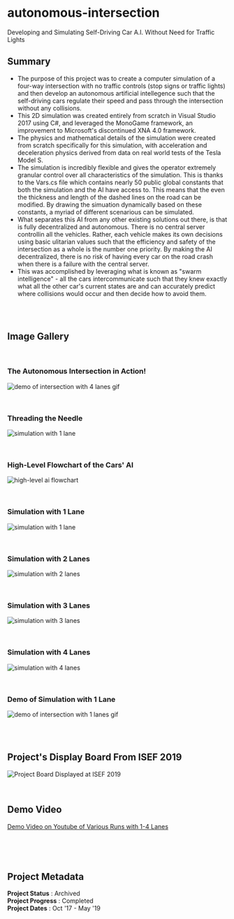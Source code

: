 # autonomous-intersection  
Developing and Simulating Self-Driving Car A.I. Without Need for Traffic Lights 

## Summary
- The purpose of this project was to create a computer simulation of a four-way intersection with no traffic controls (stop signs or traffic lights) and then develop an autonomous artificial intellegence such that the self-driving cars regulate their speed and pass through the intersection without any collisions.
- This 2D simulation was created entirely from scratch in Visual Studio 2017 using C#, and leveraged the MonoGame framework, an improvement to Microsoft's discontinued XNA 4.0 framework.
- The physics and mathematical details of the simulation were created from scratch specifically for this simulation, with acceleration and deceleration physics derived from data on real world tests of the Tesla Model S.
- The simulation is incredibly flexible and gives the operator extremely granular control over all characteristics of the simulation. This is thanks to the Vars.cs file which contains nearly 50 public global constants that both the simulation and the AI have access to. This means that the even the thickness and length of the dashed lines on the road can be modified. By drawing the simuation dynamically based on these constants, a myriad of different scenarious can be simulated.
- What separates this AI from any other existing solutions out there, is that is fully decentralized and autonomous. There is no central server controllin all the vehicles. Rather, each vehicle makes its own decisions using basic ulitarian values such that the efficiency and safety of the intersection as a whole is the number one priority. By making the AI decentralized, there is no risk of having every car on the road crash when there is a failure with the central server. 
- This was accomplished by leveraging what is known as "swarm intelligence" - all the cars intercommunicate such that they knew exactly what all the other car's current states are and can accurately predict where collisions would occur and then decide how to avoid them.   

<br></br>

## Image Gallery

<br>


### The Autonomous Intersection in Action!  
![demo of intersection with 4 lanes gif](https://github.com/a-dubs/autonomous-intersection/blob/main/image_gallery/4_lane_demo.gif)

<br>

### Threading the Needle 
![simulation with 1 lane](https://github.com/a-dubs/autonomous-intersection/blob/main/image_gallery/4_lane_1.jpg)

<br>

### High-Level Flowchart of the Cars' AI 
![high-level ai flowchart](https://github.com/a-dubs/autonomous-intersection/blob/main/image_gallery/flowchart.jpg)

<br>

### Simulation with 1 Lane  
![simulation with 1 lane](https://github.com/a-dubs/autonomous-intersection/blob/main/image_gallery/1_lane_1.jpg)

<br>

### Simulation with 2 Lanes  
![simulation with 2 lanes](https://github.com/a-dubs/autonomous-intersection/blob/main/image_gallery/2_lane_1.jpg)

<br>

### Simulation with 3 Lanes  
![simulation with 3 lanes](https://github.com/a-dubs/autonomous-intersection/blob/main/image_gallery/3_lane_1.jpg)

<br>

### Simulation with 4 Lanes
![simulation with 4 lanes](https://github.com/a-dubs/autonomous-intersection/blob/main/image_gallery/4_lane_2.jpg)

<br>

### Demo of Simulation with 1 Lane 
![demo of intersection with 1 lanes gif](https://github.com/a-dubs/autonomous-intersection/blob/main/image_gallery/1_lane_demo.gif)

<br>

<br>

## Project's Display Board From ISEF 2019
![Project Board Displayed at ISEF 2019](https://github.com/a-dubs/autonomous-intersection/blob/main/Display%20Board%20for%20ISEF%202019.png)

<br>

## Demo Video
[Demo Video on Youtube of Various Runs with 1-4 Lanes](https://youtu.be/VOxNxQTsYMI)


<br>

<br>

<br>


## Project Metadata

**Project Status** : Archived  
**Project Progress** : Completed  
**Project Dates** : Oct '17 - May '19  
